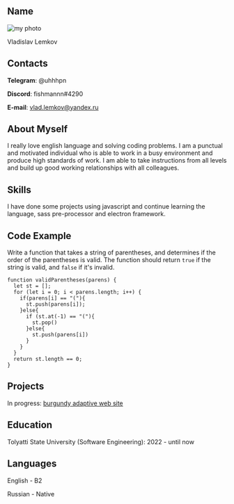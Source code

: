 ## Name

![my photo](rsschool-cv/img/pfp.jpg?raw=true "Title")

Vladislav Lemkov

## Contacts

**Telegram**: @uhhhpn

**Discord**: fishmannn#4290

**E-mail**: vlad.lemkov@yandex.ru

## About Myself

I really love english language and solving coding problems.
I am a punctual and motivated individual who is able to work in a busy environment and produce high standards of work. I am able to take instructions from all levels and build up good working relationships with all colleagues.

## Skills

I have done some projects using javascript and continue learning the language, sass pre-processor and electron framework.

## Code Example

Write a function that takes a string of parentheses, and determines if the order of the parentheses is valid. The function should return `true` if the string is valid, and `false` if it's invalid.

```
function validParentheses(parens) {
  let st = [];
  for (let i = 0; i < parens.length; i++) {
    if(parens[i] == "("){
      st.push(parens[i]);
    }else{
      if (st.at(-1) == "("){
        st.pop()
      }else{
        st.push(parens[i])
      }
    }
  }
  return st.length == 0;
}
```

## Projects

In progress:
[burgundy adaptive web site](https://fishmannnnnn.github.io/burgundy/)

## Education

Tolyatti State University (Software Engineering): 2022 - until now

## Languages

English - B2

Russian - Native
